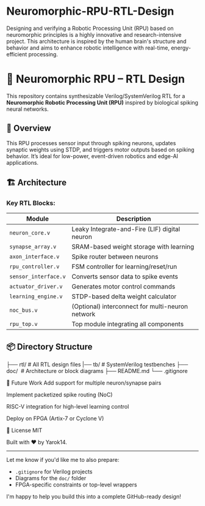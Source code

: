 # Neuromorphic-RPU-RTL-Design
Designing and verifying a Robotic Processing Unit (RPU) based on neuromorphic principles is a highly innovative and research-intensive project. This architecture is inspired by the human brain's structure and behavior and aims to enhance robotic intelligence with real-time, energy-efficient processing. 
# 🧠 Neuromorphic RPU – RTL Design

This repository contains synthesizable Verilog/SystemVerilog RTL for a **Neuromorphic Robotic Processing Unit (RPU)** inspired by biological spiking neural networks.

## 🚀 Overview

This RPU processes sensor input through spiking neurons, updates synaptic weights using STDP, and triggers motor outputs based on spiking behavior. It’s ideal for low-power, event-driven robotics and edge-AI applications.

## 🏗️ Architecture

### Key RTL Blocks:
| Module             | Description |
|--------------------|-------------|
| `neuron_core.v`    | Leaky Integrate-and-Fire (LIF) digital neuron |
| `synapse_array.v`  | SRAM-based weight storage with learning |
| `axon_interface.v` | Spike router between neurons |
| `rpu_controller.v` | FSM controller for learning/reset/run |
| `sensor_interface.v` | Converts sensor data to spike events |
| `actuator_driver.v` | Generates motor control commands |
| `learning_engine.v` | STDP-based delta weight calculator |
| `noc_bus.v`        | (Optional) interconnect for multi-neuron network |
| `rpu_top.v`        | Top module integrating all components |

## 📦 Directory Structure

├── rtl/             # All RTL design files
|── tb/              # SystemVerilog testbenches 
├── doc/             # Architecture or block diagrams 
├── README.md 
└── .gitignore

🔮 Future Work
Add support for multiple neuron/synapse pairs

Implement packetized spike routing (NoC)

RISC-V integration for high-level learning control

Deploy on FPGA (Artix-7 or Cyclone V)

📄 License
MIT

Built with ❤️ by Yarok14.


---

Let me know if you'd like me to also prepare:
- `.gitignore` for Verilog projects
- Diagrams for the `doc/` folder
- FPGA-specific constraints or top-level wrappers

I'm happy to help you build this into a complete GitHub-ready design!
